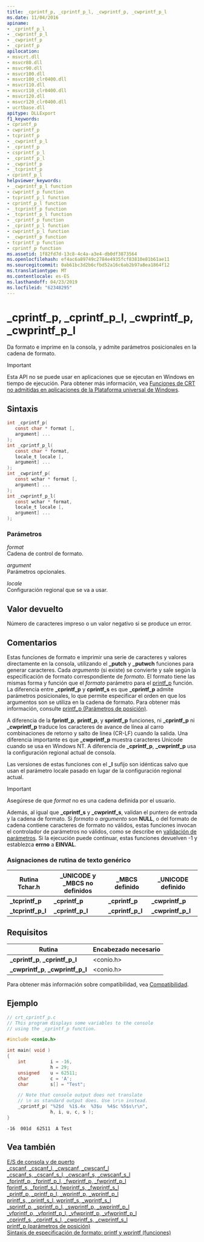 ```yaml
---
title: _cprintf_p, _cprintf_p_l, _cwprintf_p, _cwprintf_p_l
ms.date: 11/04/2016
apiname:
- _cprintf_p_l
- _cwprintf_p_l
- _cwprintf_p
- _cprintf_p
apilocation:
- msvcrt.dll
- msvcr80.dll
- msvcr90.dll
- msvcr100.dll
- msvcr100_clr0400.dll
- msvcr110.dll
- msvcr110_clr0400.dll
- msvcr120.dll
- msvcr120_clr0400.dll
- ucrtbase.dll
apitype: DLLExport
f1_keywords:
- cprintf_p
- cwprintf_p
- tcprintf_p
- _cwprintf_p_l
- _cprintf_p
- csprintf_p_l
- _cprintf_p_l
- _cwprintf_p
- _tcprintf_p
- cprintf_p_l
helpviewer_keywords:
- _cwprintf_p_l function
- cwprintf_p function
- tcprintf_p_l function
- cprintf_p_l function
- _tcprintf_p function
- _tcprintf_p_l function
- _cprintf_p function
- _cprintf_p_l function
- cwprintf_p_l function
- _cwprintf_p function
- tcprintf_p function
- cprintf_p function
ms.assetid: 1f82fd7d-13c8-4c4a-a3e4-db0df3873564
ms.openlocfilehash: ef4ac6a89749c2784e4935fcf83810e81b61ae11
ms.sourcegitcommit: 0ab61bc3d2b6cfbd52a16c6ab2b97a8ea1864f12
ms.translationtype: MT
ms.contentlocale: es-ES
ms.lasthandoff: 04/23/2019
ms.locfileid: "62348295"
---
```

# <a name="cprintfp-cprintfpl-cwprintfp-cwprintfpl"></a>_cprintf_p, _cprintf_p_l, _cwprintf_p, _cwprintf_p_l

Da formato e imprime en la consola, y admite parámetros posicionales en la cadena de formato.

> [!IMPORTANT]
> Esta API no se puede usar en aplicaciones que se ejecutan en Windows en tiempo de ejecución. Para obtener más información, vea [Funciones de CRT no admitidas en aplicaciones de la Plataforma universal de Windows](../../cppcx/crt-functions-not-supported-in-universal-windows-platform-apps.md).

## <a name="syntax"></a>Sintaxis

```C
int _cprintf_p(
   const char * format [,
   argument] ...
);
int _cprintf_p_l(
   const char * format,
   locale_t locale [,
   argument] ...
);
int _cwprintf_p(
   const wchar * format [,
   argument] ...
);
int _cwprintf_p_l(
   const wchar * format,
   locale_t locale [,
   argument] ...
);
```

### <a name="parameters"></a>Parámetros

*format*<br/>
Cadena de control de formato.

*argument*<br/>
Parámetros opcionales.

*locale*<br/>
Configuración regional que se va a usar.

## <a name="return-value"></a>Valor devuelto

Número de caracteres impreso o un valor negativo si se produce un error.

## <a name="remarks"></a>Comentarios

Estas funciones de formato e imprimir una serie de caracteres y valores directamente en la consola, utilizando el **_putch** y **_putwch** funciones para generar caracteres. Cada *argumento* (si existe) se convierte y sale según la especificación de formato correspondiente de *formato*. El formato tiene las mismas forma y función que el *formato* parámetro para el [printf_p](../../c-runtime-library/format-specification-syntax-printf-and-wprintf-functions.md) función. La diferencia entre **_cprintf_p** y **cprintf_s** es que **_cprintf_p** admite parámetros posicionales, lo que permite especificar el orden en que los argumentos son se utiliza en la cadena de formato. Para obtener más información, consulte [printf_p (Parámetros de posición)](../../c-runtime-library/printf-p-positional-parameters.md).

A diferencia de la **fprintf_p**, **printf_p**, y **sprintf_p** funciones, ni **_cprintf_p** ni **_cwprintf_p** traduce los caracteres de avance de línea al carro combinaciones de retorno y salto de línea (CR-LF) cuando la salida. Una diferencia importante es que **_cwprintf_p** muestra caracteres Unicode cuando se usa en Windows NT. A diferencia de **_cprintf_p**, **_cwprintf_p** usa la configuración regional actual de consola.

Las versiones de estas funciones con el **_l** sufijo son idénticas salvo que usan el parámetro locale pasado en lugar de la configuración regional actual.

> [!IMPORTANT]
> Asegúrese de que *format* no es una cadena definida por el usuario.

Además, al igual que **_cprintf_s** y **_cwprintf_s**, validan el puntero de entrada y la cadena de formato. Si *formato* o *argumento* son **NULL**, o del formato de cadena contiene caracteres de formato no válidos, estas funciones invocan el controlador de parámetros no válidos, como se describe en [validación de parámetros](../../c-runtime-library/parameter-validation.md). Si la ejecución puede continuar, estas funciones devuelven -1 y establezca **errno** a **EINVAL**.

### <a name="generic-text-routine-mappings"></a>Asignaciones de rutina de texto genérico

|Rutina Tchar.h|_UNICODE y _MBCS no definidos|_MBCS definido|_UNICODE definido|
|---------------------|--------------------------------------|--------------------|-----------------------|
|**_tcprintf_p**|**_cprintf_p**|**_cprintf_p**|**_cwprintf_p**|
|**_tcprintf_p_l**|**_cprintf_p_l**|**_cprintf_p_l**|**_cwprintf_p_l**|

## <a name="requirements"></a>Requisitos

|Rutina|Encabezado necesario|
|-------------|---------------------|
|**_cprintf_p**, **_cprintf_p_l**|\<conio.h>|
|**_cwprintf_p**, **_cwprintf_p_l**|\<conio.h>|

Para obtener más información sobre compatibilidad, vea [Compatibilidad](../../c-runtime-library/compatibility.md).

## <a name="example"></a>Ejemplo

```C
// crt_cprintf_p.c
// This program displays some variables to the console
// using the _cprintf_p function.

#include <conio.h>

int main( void )
{
    int         i = -16,
                h = 29;
    unsigned    u = 62511;
    char        c = 'A';
    char        s[] = "Test";

    // Note that console output does not translate
    // \n as standard output does. Use \r\n instead.
    _cprintf_p( "%2$d  %1$.4x  %3$u  %4$c %5$s\r\n",
                h, i, u, c, s );
}
```

```Output
-16  001d  62511  A Test
```

## <a name="see-also"></a>Vea también

[E/S de consola y de puerto](../../c-runtime-library/console-and-port-i-o.md)<br/>
[_cscanf, _cscanf_l, _cwscanf, _cwscanf_l](cscanf-cscanf-l-cwscanf-cwscanf-l.md)<br/>
[_cscanf_s, _cscanf_s_l, _cwscanf_s, _cwscanf_s_l](cscanf-s-cscanf-s-l-cwscanf-s-cwscanf-s-l.md)<br/>
[_fprintf_p, _fprintf_p_l, _fwprintf_p, _fwprintf_p_l](fprintf-p-fprintf-p-l-fwprintf-p-fwprintf-p-l.md)<br/>
[fprintf_s, _fprintf_s_l, fwprintf_s, _fwprintf_s_l](fprintf-s-fprintf-s-l-fwprintf-s-fwprintf-s-l.md)<br/>
[_printf_p, _printf_p_l, _wprintf_p, _wprintf_p_l](printf-p-printf-p-l-wprintf-p-wprintf-p-l.md)<br/>
[printf_s, _printf_s_l, wprintf_s, _wprintf_s_l](printf-s-printf-s-l-wprintf-s-wprintf-s-l.md)<br/>
[_sprintf_p, _sprintf_p_l, _swprintf_p, _swprintf_p_l](sprintf-p-sprintf-p-l-swprintf-p-swprintf-p-l.md)<br/>
[_vfprintf_p, _vfprintf_p_l, _vfwprintf_p, _vfwprintf_p_l](vfprintf-p-vfprintf-p-l-vfwprintf-p-vfwprintf-p-l.md)<br/>
[_cprintf_s, _cprintf_s_l, _cwprintf_s, _cwprintf_s_l](cprintf-s-cprintf-s-l-cwprintf-s-cwprintf-s-l.md)<br/>
[printf_p (parámetros de posición)](../../c-runtime-library/printf-p-positional-parameters.md)<br/>
[Sintaxis de especificación de formato: printf y wprintf (funciones)](../../c-runtime-library/format-specification-syntax-printf-and-wprintf-functions.md)<br/>
